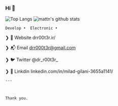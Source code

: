 ### Hi 👋

![Top Langs](https://github-readme-stats.vercel.app/api/top-langs/?username=dr-r00t3r&hide=html)
![mattn's github stats](https://github-readme-stats.vercel.app/api?username=dr-r00t3r&show_icons=true&count_private=true&line_height=40)


    Develop •  Electronic •    

❯ 🏡 Website           drr00t3r.ir/

❯ 📬 Email             drr000t3r@gmail.com

❯ 🐦 Twitter           @dr_r00t3r_

❯ 📱 Linkdin           linkedin.com/in/milad-gilani-3655a1141/
```
---



Thank you.

